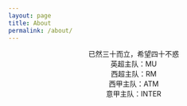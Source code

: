 ```yaml
---
layout: page
title: About
permalink: /about/
---
```


<!--<img src="{{ site.baseurl }}/assets/profile.jpg" title="Profile Picture" class="profile">-->

<center> 已然三十而立，希望四十不惑 </center >

<center> 英超主队：MU </center>
<center> 西超主队：RM </center>
<center> 西甲主队：ATM </center>
<center> 意甲主队：INTER </center>




[centrarium]: https://github.com/bencentra/centrarium
[bencentra]: http://bencentra.com
[jekyll]: https://github.com/jekyll/jekyll
